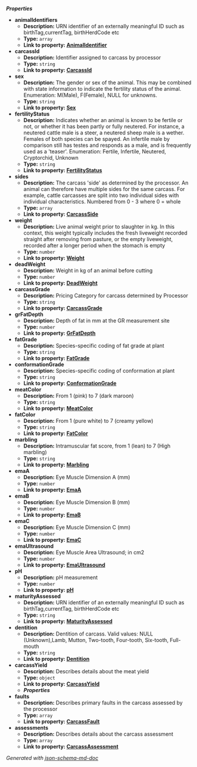 **_Properties_**

 - <b id="#/properties/animalIdentifiers">animalIdentifiers</b>
	 - **Description:** URN identifier of an externally meaningful ID such as birthTag,currentTag, birthHerdCode etc
	 - **Type:** `array`
	 - <b id="animalidentifieranimalidentifier.md">Link to property: [AnimalIdentifier](AnimalIdentifier.md)</b>
 - <b id="#/properties/carcassId">carcassId</b>
	 - **Description:** Identifier assigned to carcass by processor
	 - **Type:** `string`
	 - <b id="carcassidcarcassid">Link to property: [CarcassId](#CarcassId)</b>
 - <b id="#/properties/sex">sex</b>
	 - **Description:** The gender or sex of the animal. This may be combined with state information to indicate the fertility status of the animal. Enumeration: M(Male), F(Female), NULL  for unknowns.
	 - **Type:** `string`
	 - <b id="sexsex">Link to property: [Sex](#Sex)</b>
 - <b id="#/properties/fertilityStatus">fertilityStatus</b>
	 - **Description:** Indicates whether an animal is known to be fertile or not, or whether it has been partly or fully neutered. For instance, a neutered cattle male is a steer, a neutered sheep male is a wether. Females of both species can be spayed. An infertile male by comparison still has testes and responds as a male, and is frequently used as a 'teaser'. Enumeration: Fertile, Infertile, Neutered, Cryptorchid, Unknown
	 - **Type:** `string`
	 - <b id="fertilitystatusfertilitystatus">Link to property: [FertilityStatus](#FertilityStatus)</b>
 - <b id="#/properties/sides">sides</b>
	 - **Description:** The carcass 'side' as determined by the processor. An animal can therefore have multiple sides for the same carcass. For example, cattle carcasses are split into two individual sides with individual characteristics. Numbered from 0 - 3 where 0 = whole
	 - **Type:** `array`
	 - <b id="carcasssidecarcassside.md">Link to property: [CarcassSide](CarcassSide.md)</b>
 - <b id="#/properties/weight">weight</b>
	 - **Description:** Live animal weight prior to slaughter in kg. In this context, this weight typically includes the fresh liveweight recorded straight after removing from pasture, or the empty liveweight, recorded after a longer period when the stomach is empty
	 - **Type:** `number`
	 - <b id="weightweight">Link to property: [Weight](#Weight)</b>
 - <b id="#/properties/deadWeight">deadWeight</b>
	 - **Description:** Weight in kg of an animal before cutting
	 - **Type:** `number`
	 - <b id="deadweightdeadweight">Link to property: [DeadWeight](#DeadWeight)</b>
 - <b id="#/properties/carcassGrade">carcassGrade</b>
	 - **Description:** Pricing Category for carcass determined by Processor
	 - **Type:** `string`
	 - <b id="carcassgradecarcassgrade">Link to property: [CarcassGrade](#CarcassGrade)</b>
 - <b id="#/properties/grFatDepth">grFatDepth</b>
	 - **Description:** Depth of fat in mm at the GR measurement site
	 - **Type:** `number`
	 - <b id="grfatdepthgrfatdepth">Link to property: [GrFatDepth](#GrFatDepth)</b>
 - <b id="#/properties/fatGrade">fatGrade</b>
	 - **Description:** Species-specific coding of fat grade at plant
	 - **Type:** `string`
	 - <b id="fatgradefatgrade">Link to property: [FatGrade](#FatGrade)</b>
 - <b id="#/properties/conformationGrade">conformationGrade</b>
	 - **Description:** Species-specific coding of conformation at plant
	 - **Type:** `string`
	 - <b id="conformationgradeconformationgrade">Link to property: [ConformationGrade](#ConformationGrade)</b>
 - <b id="#/properties/meatColor">meatColor</b>
	 - **Description:** From 1 (pink) to 7 (dark maroon)
	 - **Type:** `string`
	 - <b id="meatcolormeatcolor">Link to property: [MeatColor](#MeatColor)</b>
 - <b id="#/properties/fatColor">fatColor</b>
	 - **Description:** From 1 (pure white) to 7 (creamy yellow)
	 - **Type:** `string`
	 - <b id="fatcolorfatcolor">Link to property: [FatColor](#FatColor)</b>
 - <b id="#/properties/marbling">marbling</b>
	 - **Description:** Intramuscular fat score, from 1 (lean) to 7 (High marbling)
	 - **Type:** `string`
	 - <b id="marblingmarbling">Link to property: [Marbling](#Marbling)</b>
 - <b id="#/properties/emaA">emaA</b>
	 - **Description:** Eye Muscle Dimension A (mm)
	 - **Type:** `number`
	 - <b id="emaaemaa">Link to property: [EmaA](#EmaA)</b>
 - <b id="#/properties/emaB">emaB</b>
	 - **Description:** Eye Muscle Dimension B (mm)
	 - **Type:** `number`
	 - <b id="emabemab">Link to property: [EmaB](#EmaB)</b>
 - <b id="#/properties/emaC">emaC</b>
	 - **Description:** Eye Muscle Dimension C (mm)
	 - **Type:** `number`
	 - <b id="emacemac">Link to property: [EmaC](#EmaC)</b>
 - <b id="#/properties/emaUltrasound">emaUltrasound</b>
	 - **Description:** Eye Muscle Area Ultrasound; in cm2
	 - **Type:** `number`
	 - <b id="emaultrasoundemaultrasound">Link to property: [EmaUltrasound](#EmaUltrasound)</b>
 - <b id="#/properties/pH">pH</b>
	 - **Description:** pH measurement
	 - **Type:** `number`
	 - <b id="phph">Link to property: [pH](#pH)</b>
 - <b id="#/properties/maturityAssessed">maturityAssessed</b>
	 - **Description:** URN identifier of an externally meaningful ID such as birthTag,currentTag, birthHerdCode etc
	 - **Type:** `string`
	 - <b id="maturityassessedmaturityassessed">Link to property: [MaturityAssessed](#MaturityAssessed)</b>
 - <b id="#/properties/dentition">dentition</b>
	 - **Description:** Dentition of carcass. Valid values: NULL (Unknown),Lamb, Mutton, Two-tooth, Four-tooth, Six-tooth, Full-mouth
	 - **Type:** `string`
	 - <b id="dentitiondentition">Link to property: [Dentition](#Dentition)</b>
 - <b id="#/properties/carcassYield">carcassYield</b>
	 - **Description:** Describes details about the meat yield
	 - **Type:** `object`
	 - <b id="carcassyieldcarcassyield.md">Link to property: [CarcassYield](CarcassYield.md)</b>
	 - **_Properties_**
 - <b id="#/properties/faults">faults</b>
	 - **Description:** Describes primary faults in the carcass assessed by the processor
	 - **Type:** `array`
	 - <b id="carcassfaultcarcassfault.md">Link to property: [CarcassFault](CarcassFault.md)</b>
 - <b id="#/properties/assessments">assessments</b>
	 - **Description:** Describes details about the carcass assessment
	 - **Type:** `array`
	 - <b id="carcassassessmentcarcassassessment.md">Link to property: [CarcassAssessment](CarcassAssessment.md)</b>

_Generated with [json-schema-md-doc](https://brianwendt.github.io/json-schema-md-doc/)_
